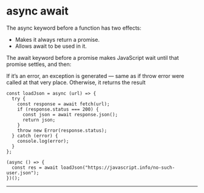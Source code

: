 # async await

The async keyword before a function has two effects:

- Makes it always return a promise.
- Allows await to be used in it.

The await keyword before a promise makes JavaScript wait until that promise settles, and then:

If it’s an error, an exception is generated — same as if throw error were called at that very place.
Otherwise, it returns the result

```
const loadJson = async (url) => {
  try {
    const response = await fetch(url);
    if (response.status === 200) {
      const json = await response.json();
      return json;
    }
    throw new Error(response.status);
  } catch (error) {
    console.log(error);
  }
};

(async () => {
  const res = await loadJson("https://javascript.info/no-such-user.json");
})();
```

---
